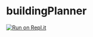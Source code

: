 # buildingPlanner
[![Run on Repl.it](https://repl.it/badge/github/szarvasDev/buildingPlanner)](https://repl.it/github/szarvasDev/buildingPlanner)